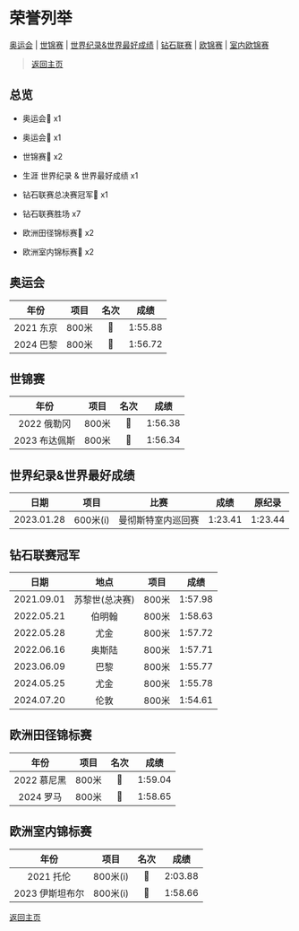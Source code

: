 # 荣誉列举

[奥运会](#OG) | [世锦赛](#WCH) | [世界纪录&世界最好成绩](#WR) | [钻石联赛](#DL) | [欧锦赛](#ECH) | [室内欧锦赛](#EICH)

> [返回主页](./Profile.md)

## 总览

- 奥运会🥇 x1

- 奥运会🥈 x1

- 世锦赛🥈 x2

- 生涯 世界纪录 & 世界最好成绩 x1

- 钻石联赛总决赛冠军💎 x1

- 钻石联赛胜场 x7

- 欧洲田径锦标赛🥇 x2
- 欧洲室内锦标赛🥇 x2

## 奥运会<a id='OG'></a>

|   年份    | 项目  | 名次 |  成绩   |
| :-------: | :---: | :--: | :-----: |
| 2021 东京 | 800米 |  🥈   | 1:55.88 |
| 2024 巴黎 | 800米 |  🥇   | 1:56.72 |

## 世锦赛<a id='WCH'></a>

|     年份      | 项目  | 名次 |  成绩   |
| :-----------: | :---: | :--: | :-----: |
|  2022 俄勒冈  | 800米 |  🥈   | 1:56.38 |
| 2023 布达佩斯 | 800米 |  🥈   | 1:56.34 |

## 世界纪录&世界最好成绩<a id='WR'></a>

|    日期    |   项目   |        比赛        |  成绩   | 原纪录  |
| :--------: | :------: | :----------------: | :-----: | :-----: |
| 2023.01.28 | 600米(i) | 曼彻斯特室内巡回赛 | 1:23.41 | 1:23.44 |

## 钻石联赛冠军<a id='DL'></a>

|    日期    |      地点      | 项目  |  成绩   |
| :--------: | :------------: | :---: | :-----: |
| 2021.09.01 | 苏黎世(总决赛) | 800米 | 1:57.98 |
| 2022.05.21 |     伯明翰     | 800米 | 1:58.63 |
| 2022.05.28 |      尤金      | 800米 | 1:57.72 |
| 2022.06.16 |     奥斯陆     | 800米 | 1:57.71 |
| 2023.06.09 |      巴黎      | 800米 | 1:55.77 |
| 2024.05.25 |      尤金      | 800米 | 1:55.78 |
| 2024.07.20 |      伦敦      | 800米 | 1:54.61 |

## 欧洲田径锦标赛<a id='ECH'></a>

|    年份     | 项目  | 名次 |  成绩   |
| :---------: | :---: | :--: | :-----: |
| 2022 慕尼黑 | 800米 |  🥇   | 1:59.04 |
|  2024 罗马  | 800米 |  🥇   | 1:58.65 |

## 欧洲室内锦标赛<a id='EICH'></a>

|      年份       |   项目   | 名次 |  成绩   |
| :-------------: | :------: | :--: | :-----: |
|    2021 托伦    | 800米(i) |  🥇   | 2:03.88 |
| 2023 伊斯坦布尔 | 800米(i) |  🥇   | 1:58.66 |

[返回主页](./Profile.md)
